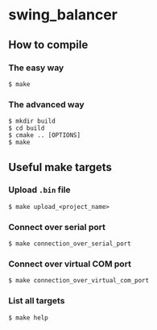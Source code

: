 # swing_balancer

## How to compile

### The easy way

``` console
$ make
```

### The advanced way

``` console
$ mkdir build
$ cd build
$ cmake .. [OPTIONS]
$ make
```

## Useful make targets

### Upload `.bin` file

``` console
$ make upload_<project_name>
```

### Connect over serial port

``` console
$ make connection_over_serial_port
```

### Connect over virtual COM port

``` console
$ make connection_over_virtual_com_port
```

### List all targets

``` console
$ make help
```
